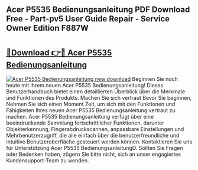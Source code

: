 ## Acer P5535 Bedienungsanleitung PDF Download Free - Part-pv5 User Guide Repair - Service Owner Edition F887W

# <h2><a href="http://df50s4f.blite.top/?on=Acer+P5535+Bedienungsanleitung">🔗Download 👉🔴 Acer P5535 Bedienungsanleitung</a></h2>

[![Acer P5535 Bedienungsanleitung new download](https://i.imgur.com/lujVjoI.png)](http://df50s4f.blite.top/?on=Acer+P5535+Bedienungsanleitung)
Beginnen Sie noch heute mit Ihrem neuen Acer P5535 Bedienungsanleitung! Dieses Benutzerhandbuch bietet einen detaillierten Überblick über die Merkmale und Funktionen des Produkts. Machen Sie sich vertraut Bevor Sie beginnen, Nehmen Sie sich einen Moment Zeit, um sich mit den Funktionen und Fähigkeiten Ihres neuen Acer P5535 Bedienungsanleitung vertraut zu machen. Acer P5535 Bedienungsanleitung verfügt über eine beeindruckende Sammlung fortschrittlicher Funktionen, darunter Objekterkennung, Fingerabdruckscannen, anpassbare Einstellungen und Mehrbenutzerzugriff, die alle einfach über die benutzerfreundliche und intuitive Benutzeroberfläche gesteuert werden können. Kontaktieren Sie uns für Unterstützung Acer P5535 BedienungsanleitungD. Sollten Sie Fragen oder Bedenken haben, zögern Sie bitte nicht, sich an unser engagiertes Kundensupport-Team zu wenden.
